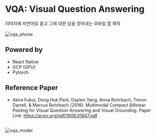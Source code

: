 # VQA: Visual Question Answering
이미지에 자연어로 묻고 그에 대한 답을 얻어내는 모바일 앱 제작
<br><br>
![vqa_phone](https://user-images.githubusercontent.com/42436353/77991820-c4427b00-735f-11ea-97f1-ccbbbba2ee03.png)

## Powered by

- React Native
- GCP (GPU)
- Pytorch


## Reference Paper
- Akira Fukui, Dong Huk Park, Daylen Yang, Anna Rohrbach, Trevor Darrell, & Marcus Rohrbach (2016). Multimodal Compact Billinear Pooling for Visual Question Answering and Visual Grounding. 
Paper Link: https://arxiv.org/pdf/1606.01847.pdf
<br><br>

![vqa_model](https://user-images.githubusercontent.com/42436353/78024735-d8a06b00-7393-11ea-8a22-22fa9037db19.PNG)
